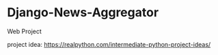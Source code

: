 # Django-News-Aggregator
Web Project

project idea:
https://realpython.com/intermediate-python-project-ideas/
